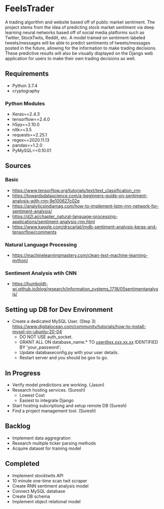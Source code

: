 # FeelsTrader

A trading algorithm and website based off of public market sentiment. The project stems from the idea of predicting stock market sentiment via deep learning neural networks based off of social media platforms such as Twitter, StockTwits, Reddit, etc. A model trained on sentiment-labeled tweets/messages will be able to predict sentiments of tweets/messages posted in the future, allowing for the information to make trading decisions. These predictive results will also be visually displayed on the Django web application for users to make their own trading decisions as well.

## Requirements
- Python 3.7.4
- cryptography

### Python Modules
- Keras==2.4.3
- tensorflow==2.4.0
- h5py==2.10.0
- nltk==3.5
- requests==2.25.1
- regex==2020.11.13
- pandas==1.2.0
- PyMySQL==0.10.01

## Sources
### Basic 
- https://www.tensorflow.org/tutorials/text/text_classification_rnn
- https://towardsdatascience.com/a-beginners-guide-on-sentiment-analysis-with-rnn-9e100627c02e
- https://analyticsindiamag.com/how-to-implement-lstm-rnn-network-for-sentiment-analysis/
- https://d2l.ai/chapter_natural-language-processing-applications/sentiment-analysis-rnn.html
- https://www.kaggle.com/drscarlat/imdb-sentiment-analysis-keras-and-tensorflow/comments

### Natural Language Processing
- https://machinelearningmastery.com/clean-text-machine-learning-python/

### Sentiment Analysis wtih CNN
- https://humboldt-wi.github.io/blog/research/information_systems_1718/05sentimentanalysis/

## Setting up DB for Dev Environment
- Create a dedicated MySQL User. (Step 3) https://www.digitalocean.com/community/tutorials/how-to-install-mysql-on-ubuntu-20-04
	- DO NOT USE auth_socket.
	- GRANT ALL ON database_name.* TO user@xx.xxx.xx.xx IDENTIFIED BY 'your_password';
	- Update databaseconfig.py with your user details. 
	- Restart server and you should be goo to go. 

## In Progress
- Verify model predictions are working. (Jason)
- Research hosting services. (Suresh)
    - Lowest Cost
    - Easiest to integrate Django
- Start hosting subcriptiong and setup remote DB (Suresh)
- Find a project management tool. (Suresh)

## Backlog
- Implement data aggregration 
- Research multiple ticker parsing methods
- Acquire dataset for training model

## Completed
- Implement stocktwits API
- 10 minute one-time scan twit scraper 
- Create RNN sentiment analysis model
- Connect MySQL database 
- Create DB schema
- Implement object relational model

